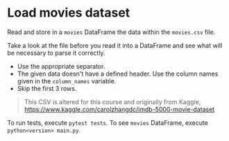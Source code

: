 # Load movies dataset

Read and store in a `movies` DataFrame the data within the `movies.csv` file.

Take a look at the file before you read it into a DataFrame and see what will be necessary to parse it correctly.

- Use the appropriate separator.
- The given data doesn't have a defined header. Use the column names given in the `column_names` variable.
- Skip the first 3 rows.

> This CSV is altered for this course and originally from Kaggle, https://www.kaggle.com/carolzhangdc/imdb-5000-movie-dataset

To run tests, execute `pytest tests`.
To see `movies` DataFrame, execute `python<version> main.py`.
